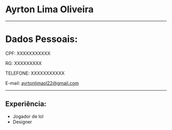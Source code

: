 # Ayrton Lima Oliveira

---

# Dados Pessoais:

CPF: XXXXXXXXXXX

RG: XXXXXXXXX

TELEFONE: XXXXXXXXXXX

E-mail: ayrtonlimaol22@gmail.com

---

## Experiência:

- Jogador de lol
- Designer
